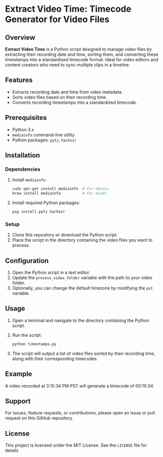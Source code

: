 # Extract Video Time: Timecode Generator for Video Files

## Overview

**Extract Video Time** is a Python script designed to manage video files by extracting their recording date and time, sorting them, and converting these timestamps into a standardized timecode format. Ideal for video editors and content creators who need to sync multiple clips in a timeline.

## Features

- Extracts recording date and time from video metadata.
- Sorts video files based on their recording time.
- Converts recording timestamps into a standardized timecode.

## Prerequisites

- Python 3.x
- `mediainfo` command-line utility
- Python packages: `pytz`, `hachoir`

## Installation

### Dependencies

1. Install `mediainfo`:

    ```bash
    sudo apt-get install mediainfo  # For Ubuntu
    brew install mediainfo          # For macOS
    ```

2. Install required Python packages:

    ```bash
    pip install pytz hachoir
    ```

### Setup

1. Clone this repository or download the Python script.
2. Place the script in the directory containing the video files you want to process.

## Configuration

1. Open the Python script in a text editor.
2. Update the `process_video_folder` variable with the path to your video folder.
3. Optionally, you can change the default timezone by modifying the `pst` variable.

## Usage

1. Open a terminal and navigate to the directory containing the Python script.
2. Run the script:

    ```bash
    python timestamps.py
    ```

3. The script will output a list of video files sorted by their recording time, along with their corresponding timecodes.

## Example

A video recorded at 3:15:34 PM PST will generate a timecode of 00:15:34.

## Support

For issues, feature requests, or contributions, please open an issue or pull request on this GitHub repository.

## License

This project is licensed under the MIT License. See the `LICENSE` file for details
